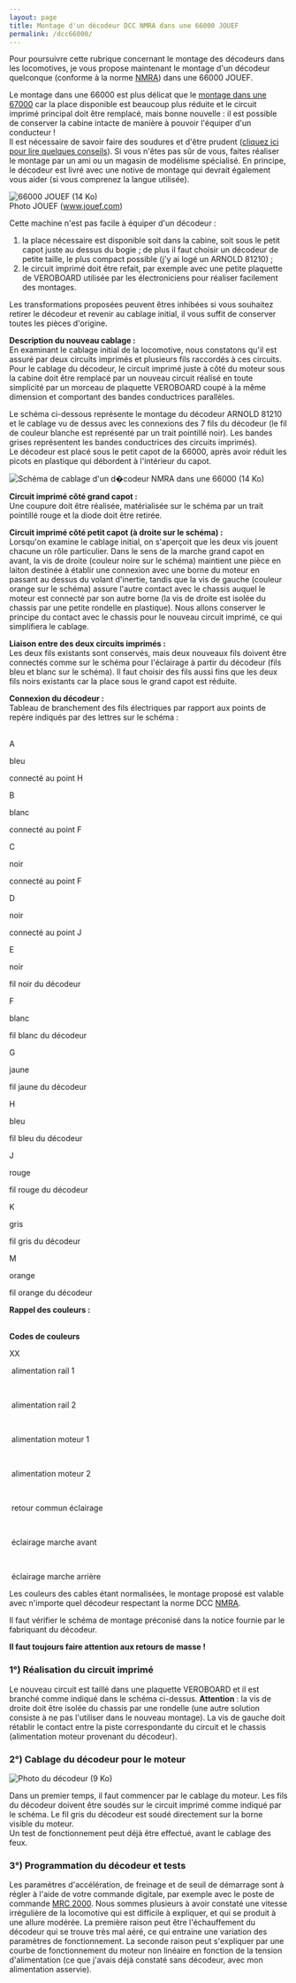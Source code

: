 ```yaml
---
layout: page
title: Montage d'un décodeur DCC NMRA dans une 66000 JOUEF
permalink: /dcc66000/
---
```


Pour poursuivre cette rubrique concernant le montage des décodeurs dans les locomotives, je vous propose maintenant le montage d'un décodeur quelconque (conforme à la norme [NMRA](http://www.nmra.org)) dans une 66000 JOUEF.

Le montage dans une 66000 est plus délicat que le [montage dans une 67000](/dcc67000) car la place disponible est beaucoup plus réduite et le circuit imprimé principal doit être remplacé, mais bonne nouvelle : il est possible de conserver la cabine intacte de manière à pouvoir l'équiper d'un conducteur !  
Il est nécessaire de savoir faire des soudures et d'être prudent ([cliquez ici pour lire quelques conseils](/decodeurs)). Si vous n'êtes pas sûr de vous, faites réaliser le montage par un ami ou un magasin de modélisme spécialisé. En principe, le décodeur est livré avec une notive de montage qui devrait également vous aider (si vous comprenez la langue utilisée).

![66000 JOUEF (14 Ko)](../photos/660001.jpg)  
Photo JOUEF (www.jouef.com)

Cette machine n'est pas facile à équiper d'un décodeur :

1.  la place nécessaire est disponible soit dans la cabine, soit sous le petit capot juste au dessus du bogie ; de plus il faut choisir un décodeur de petite taille, le plus compact possible (j'y ai logé un ARNOLD 81210) ;
2.  le circuit imprimé doit être refait, par exemple avec une petite plaquette de VEROBOARD utilisée par les électroniciens pour réaliser facilement des montages.

Les transformations proposées peuvent êtres inhibées si vous souhaitez retirer le décodeur et revenir au cablage initial, il vous suffit de conserver toutes les pièces d'origine.

**Description du nouveau cablage :**  
En examinant le cablage initial de la locomotive, nous constatons qu'il est assuré par deux circuits imprimés et plusieurs fils raccordés à ces circuits. Pour le cablage du décodeur, le circuit imprimé juste à côté du moteur sous la cabine doit être remplacé par un nouveau circuit réalisé en toute simplicité par un morceau de plaquette VEROBOARD coupé à la même dimension et comportant des bandes conductrices parallèles.

Le schéma ci-dessous représente le montage du décodeur ARNOLD 81210 et le cablage vu de dessus avec les connexions des 7 fils du décodeur (le fil de couleur blanche est représenté par un trait pointillé noir). Les bandes grises représentent les bandes conductrices des circuits imprimés).  
Le décodeur est placé sous le petit capot de la 66000, après avoir réduit les picots en plastique qui débordent à l'intérieur du capot.

![Schéma de cablage d'un d�codeur NMRA dans une 66000 (14 Ko)](../images/dcc66000.gif)

**Circuit imprimé côté grand capot :**  
Une coupure doit être réalisée, matérialisée sur le schéma par un trait pointillé rouge et la diode doit être retirée.

**Circuit imprimé côté petit capot (à droite sur le schéma) :**  
Lorsqu'on examine le cablage initial, on s'aperçoit que les deux vis jouent chacune un rôle particulier. Dans le sens de la marche grand capot en avant, la vis de droite (couleur noire sur le schéma) maintient une pièce en laiton destinée à établir une connexion avec une borne du moteur en passant au dessus du volant d'inertie, tandis que la vis de gauche (couleur orange sur le schéma) assure l'autre contact avec le chassis auquel le moteur est connecté par son autre borne (la vis de droite est isolée du chassis par une petite rondelle en plastique). Nous allons conserver le principe du contact avec le chassis pour le nouveau circuit imprimé, ce qui simplifiera le cablage.

**Liaison entre des deux circuits imprimés :**  
Les deux fils existants sont conservés, mais deux nouveaux fils doivent être connectés comme sur le schéma pour l'éclairage à partir du décodeur (fils bleu et blanc sur le schéma). Il faut choisir des fils aussi fins que les deux fils noirs existants car la place sous le grand capot est réduite.

**Connexion du décodeur :**  
Tableau de branchement des fils électriques par rapport aux points de repère indiqués par des lettres sur le schéma :  
 

A

bleu

connecté au point H

B

blanc

connecté au point F

C

noir

connecté au point F

D

noir

connecté au point J

E

noir

fil noir du décodeur

F

blanc

fil blanc du décodeur

G

jaune

fil jaune du décodeur

H

bleu

fil bleu du décodeur

J

rouge

fil rouge du décodeur

K

gris

fil gris du décodeur

M

orange

fil orange du décodeur

**Rappel des couleurs :**  
 

**Codes de couleurs**

XX

 alimentation rail 1

 

 alimentation rail 2

 

 alimentation moteur 1

 

 alimentation moteur 2

 

 retour commun éclairage

 

 éclairage marche avant

 

 éclairage marche arrière

Les couleurs des cables étant normalisées, le montage proposé est valable avec n'importe quel décodeur respectant la norme DCC [NMRA](http://www.nmra.org).

Il faut vérifier le schéma de montage préconisé dans la notice fournie par le fabriquant du décodeur.

**Il faut toujours faire attention aux retours de masse !**

### 1°) Réalisation du circuit imprimé

Le nouveau circuit est taillé dans une plaquette VEROBOARD et il est branché comme indiqué dans le schéma ci-dessus. **Attention** : la vis de droite doit être isolée du chassis par une rondelle (une autre solution consiste à ne pas l'utiliser dans le nouveau montage). La vis de gauche doit rétablir le contact entre la piste correspondante du circuit et le chassis (alimentation moteur provenant du décodeur).

### 2°) Cablage du décodeur pour le moteur

![Photo du décodeur (9 Ko)](../photos/81210.gif)

Dans un premier temps, il faut commencer par le cablage du moteur. Les fils du décodeur doivent être soudés sur le circuit imprimé comme indiqué par le schéma. Le fil gris du décodeur est soudé directement sur la borne visible du moteur.  
Un test de fonctionnement peut déjà être effectué, avant le cablage des feux.

### 3°) Programmation du décodeur et tests

Les paramètres d'accélération, de freinage et de seuil de démarrage sont à régler à l'aide de votre commande digitale, par exemple avec le poste de commande [MRC 2000](/mrc2000).
Nous sommes plusieurs à avoir constaté une vitesse irrégulière de la locomotive qui est difficile à expliquer, et qui se produit à une allure modérée. La première raison peut être l'échauffement du décodeur qui se trouve très mal aéré, ce qui entraine une variation des paramètres de fonctionnement. La seconde raison peut s'expliquer par une courbe de fonctionnement du moteur non linéaire en fonction de la tension d'alimentation (ce que j'avais déjà constaté sans décodeur, avec mon alimentation asservie).  

